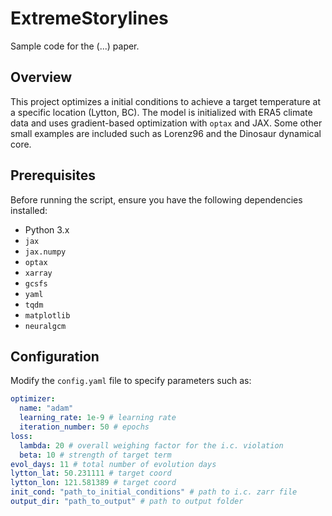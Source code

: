 # ExtremeStorylines

Sample code for the (...) paper. 

## Overview
This project optimizes a initial conditions to achieve a target temperature at a specific location (Lytton, BC). The model is initialized with ERA5 climate data and uses gradient-based optimization with `optax` and JAX. Some other small examples are included such as Lorenz96 and the Dinosaur dynamical core.

## Prerequisites
Before running the script, ensure you have the following dependencies installed:

- Python 3.x
- `jax`
- `jax.numpy`
- `optax`
- `xarray`
- `gcsfs`
- `yaml`
- `tqdm`
- `matplotlib`
- `neuralgcm`

## Configuration
Modify the `config.yaml` file to specify parameters such as:
```yaml
optimizer:
  name: "adam"
  learning_rate: 1e-9 # learning rate
  iteration_number: 50 # epochs
loss:
  lambda: 20 # overall weighing factor for the i.c. violation
  beta: 10 # strength of target term
evol_days: 11 # total number of evolution days
lytton_lat: 50.231111 # target coord
lytton_lon: 121.581389 # target coord
init_cond: "path_to_initial_conditions" # path to i.c. zarr file
output_dir: "path_to_output" # path to output folder

